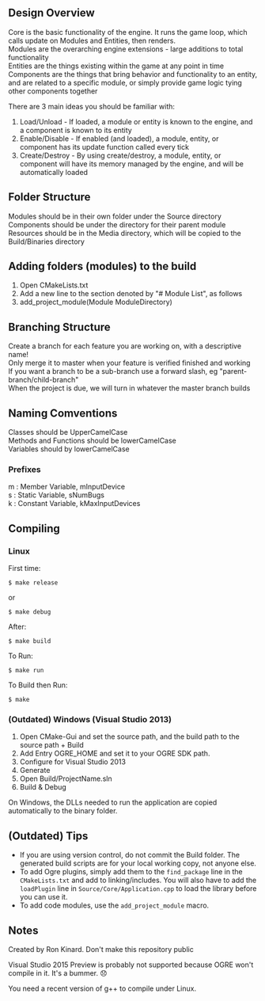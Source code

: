 ## Design Overview
Core is the basic functionality of the engine. It runs the game loop, which calls update on Modules and Entities, then renders.  
Modules are the overarching engine extensions - large additions to total functionality  
Entities are the things existing within the game at any point in time  
Components are the things that bring behavior and functionality to an entity, and are related to a specific module, or simply provide game logic tying other components together

There are 3 main ideas you should be familiar with:

1. Load/Unload - If loaded, a module or entity is known to the engine, and a component is known to its entity
2. Enable/Disable - If enabled (and loaded), a module, entity, or component has its update function called every tick
3. Create/Destroy - By using create/destroy, a module, entity, or component will have its memory managed by the engine, and will be automatically loaded

## Folder Structure
Modules should be in their own folder under the Source directory  
Components should be under the directory for their parent module  
Resources should be in the Media directory, which will be copied to the Build/Binaries directory  

## Adding folders (modules) to the build
1. Open CMakeLists.txt
2. Add a new line to the section denoted by "# Module List", as follows
3. add_project_module(Module ModuleDirectory)

## Branching Structure
Create a branch for each feature you are working on, with a descriptive name!  
Only merge it to master when your feature is verified finished and working  
If you want a branch to be a sub-branch use a forward slash, eg "parent-branch/child-branch"  
When the project is due, we will turn in whatever the master branch builds  

## Naming Comventions
Classes should be UpperCamelCase  
Methods and Functions should be lowerCamelCase  
Variables should by lowerCamelCase  

### Prefixes
m : Member Variable, mInputDevice  
s : Static Variable, sNumBugs  
k : Constant Variable, kMaxInputDevices  

## Compiling

### Linux

First time:

	$ make release

or

	$ make debug

After:

    $ make build

To Run:

	$ make run

To Build then Run:

	$ make

### (Outdated) Windows (Visual Studio 2013)

1. Open CMake-Gui and set the source path, and the build path to the source path + Build
2. Add Entry OGRE_HOME and set it to your OGRE SDK path.
3. Configure for Visual Studio 2013
4. Generate
5. Open Build/ProjectName.sln
6. Build & Debug

On Windows, the DLLs needed to run the application are copied automatically to the binary folder.

## (Outdated) Tips

* If you are using version control, do not commit the Build folder. The generated build scripts are for your local working copy, not anyone else.
* To add Ogre plugins, simply add them to the `find_package` line in the `CMakeLists.txt` and add to linking/includes. You will also have to add the `loadPlugin` line in `Source/Core/Application.cpp` to load the library before you can use it.
* To add code modules, use the `add_project_module` macro.

## Notes

Created by Ron Kinard. Don't make this repository public

Visual Studio 2015 Preview is probably not supported because OGRE won't compile in it. It's a bummer. :disappointed:

You need a recent version of g++ to compile under Linux.
